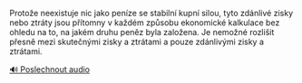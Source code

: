 
Protože neexistuje nic jako peníze se stabilní kupní silou, tyto zdánlivé zisky nebo ztráty jsou přítomny v každém způsobu ekonomické kalkulace bez ohledu na to, na jakém druhu peněz byla založena. Je nemožné rozlišit přesně mezi skutečnými zisky a ztrátami a pouze zdánlivými zisky a ztrátami.

[🔊 Poslechnout audio](/data/7-paragraphs/audio/chapter_79/para_011-Protoe-neexistuje-nic-jako-penze-se-stabiln-kup.mp3)
